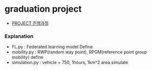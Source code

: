 # graduation project 

- [PROJECT 진행과정](https://www.notion.so/graduation-project-9fcaa4dd893f4cbf832d4494d0e6dc3d)


### Explanation
- FL.py : Federated learning model Define  
- mobility.py : RWP(random way point), RPGM(reference point group mobility) define 
- simulation.py : vehicle = 750, 1hours, 1km^2 area simulate 





